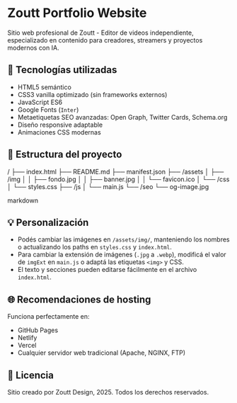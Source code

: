 # Zoutt Portfolio Website

Sitio web profesional de Zoutt - Editor de videos independiente, especializado en contenido para creadores, streamers y proyectos modernos con IA.

## 🔧 Tecnologías utilizadas

- HTML5 semántico
- CSS3 vanilla optimizado (sin frameworks externos)
- JavaScript ES6
- Google Fonts (`Inter`)
- Metaetiquetas SEO avanzadas: Open Graph, Twitter Cards, Schema.org
- Diseño responsive adaptable
- Animaciones CSS modernas

## 📁 Estructura del proyecto
/
├── index.html
├── README.md
├── manifest.json
├── /assets
│ ├── /img
│ │ ├── fondo.jpg
│ │ ├── banner.jpg
│ │ └── favicon.ico
│ └── /css
│ └── styles.css
├── /js
│ └── main.js
└── /seo
└── og-image.jpg

markdown

## 💡 Personalización

- Podés cambiar las imágenes en `/assets/img/`, manteniendo los nombres o actualizando los paths en `styles.css` y `index.html`.
- Para cambiar la extensión de imágenes (`.jpg` a `.webp`), modificá el valor de `imgExt` en `main.js` o adaptá las etiquetas `<img>` y CSS.
- El texto y secciones pueden editarse fácilmente en el archivo `index.html`.

## 🌐 Recomendaciones de hosting

Funciona perfectamente en:
- GitHub Pages
- Netlify
- Vercel
- Cualquier servidor web tradicional (Apache, NGINX, FTP)

## 🔐 Licencia

Sitio creado por Zoutt Design, 2025. Todos los derechos reservados.
